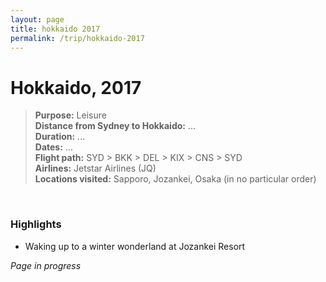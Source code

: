 ```yaml
---
layout: page
title: hokkaido 2017
permalink: /trip/hokkaido-2017
---
```


<h1>Hokkaido, 2017</h1>

<blockquote>
<b>Purpose:</b> Leisure<br />
<b>Distance from Sydney to Hokkaido:</b> ...<br />
<b>Duration:</b> ...<br />
<b>Dates:</b> ...<br />
<b>Flight path:</b> SYD > BKK > DEL > KIX > CNS > SYD<br />
<b>Airlines:</b> Jetstar Airlines (JQ)<br />
<b>Locations visited:</b> Sapporo, Jozankei, Osaka (in no particular order)
</blockquote>

<br />

### Highlights

- Waking up to a winter wonderland at Jozankei Resort

<i>Page in progress</i>

<style>
  .wrapper {
    max-width: 58em;
  }
</style>